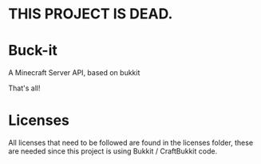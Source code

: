 THIS PROJECT IS DEAD.
=======

Buck-it
======


A Minecraft Server API, based on bukkit

That's all!




Licenses
======

All licenses that need to be followed are found in the licenses folder, these are needed since this project is using Bukkit / CraftBukkit code.